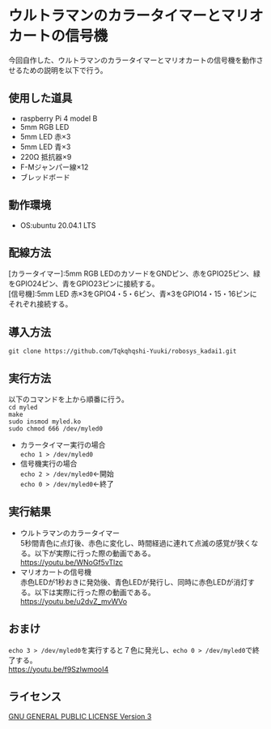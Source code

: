 # ウルトラマンのカラータイマーとマリオカートの信号機  
今回自作した、ウルトラマンのカラータイマーとマリオカートの信号機を動作させるための説明を以下で行う。  
## 使用した道具  
- raspberry Pi 4 model B
- 5mm RGB LED
- 5mm LED 赤×3  
- 5mm LED 青×3
- 220Ω 抵抗器×9
- F-Mジャンパー線×12
- ブレッドボード
## 動作環境  
- OS:ubuntu 20.04.1 LTS  
## 配線方法  
[カラータイマー]:5mm RGB LEDのカソードをGNDピン、赤をGPIO25ピン、緑をGPIO24ピン、青をGPIO23ピンに接続する。  
[信号機]:5mm LED 赤×3をGPIO4・5・6ピン、青×3をGPIO14・15・16ピンにそれぞれ接続する。  
## 導入方法  
`git clone https://github.com/Tqkqhqshi-Yuuki/robosys_kadai1.git`  
## 実行方法  
以下のコマンドを上から順番に行う。  
`cd myled`  
`make`  
`sudo insmod myled.ko`  
`sudo chmod 666 /dev/myled0`  
- カラータイマー実行の場合  
`echo 1 > /dev/myled0`  
- 信号機実行の場合  
`echo 2 > /dev/myled0`←開始  
`echo 0 > /dev/myled0`←終了  
## 実行結果　　
- ウルトラマンのカラータイマー    
5秒間青色に点灯後、赤色に変化し、時間経過に連れて点滅の感覚が狭くなる。以下が実際に行った際の動画である。  
https://youtu.be/WNoGf5vTlzc  
- マリオカートの信号機   
赤色LEDが1秒おきに発効後、青色LEDが発行し、同時に赤色LEDが消灯する。以下は実際に行った際の動画である。  
https://youtu.be/u2dvZ_mvWVo  
## おまけ  
`echo 3 > /dev/myled0`を実行すると７色に発光し、`echo 0 > /dev/myled0`で終了する。  
https://youtu.be/f9SzlwmooI4  
##  ライセンス  
[GNU GENERAL PUBLIC LICENSE Version 3](https://github.com/Tqkqhqshi-Yuuki/robosys_kadai1/blob/main/COPYING)

